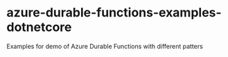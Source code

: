 # azure-durable-functions-examples-dotnetcore
Examples for demo of Azure Durable Functions with different patters 
